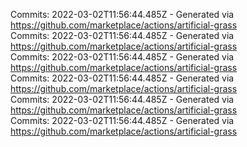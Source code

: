 Commits: 2022-03-02T11:56:44.485Z - Generated via https://github.com/marketplace/actions/artificial-grass
<br>
Commits: 2022-03-02T11:56:44.485Z - Generated via https://github.com/marketplace/actions/artificial-grass
<br>
Commits: 2022-03-02T11:56:44.485Z - Generated via https://github.com/marketplace/actions/artificial-grass
<br>
Commits: 2022-03-02T11:56:44.485Z - Generated via https://github.com/marketplace/actions/artificial-grass
<br>
Commits: 2022-03-02T11:56:44.485Z - Generated via https://github.com/marketplace/actions/artificial-grass
<br>
Commits: 2022-03-02T11:56:44.485Z - Generated via https://github.com/marketplace/actions/artificial-grass
<br>
